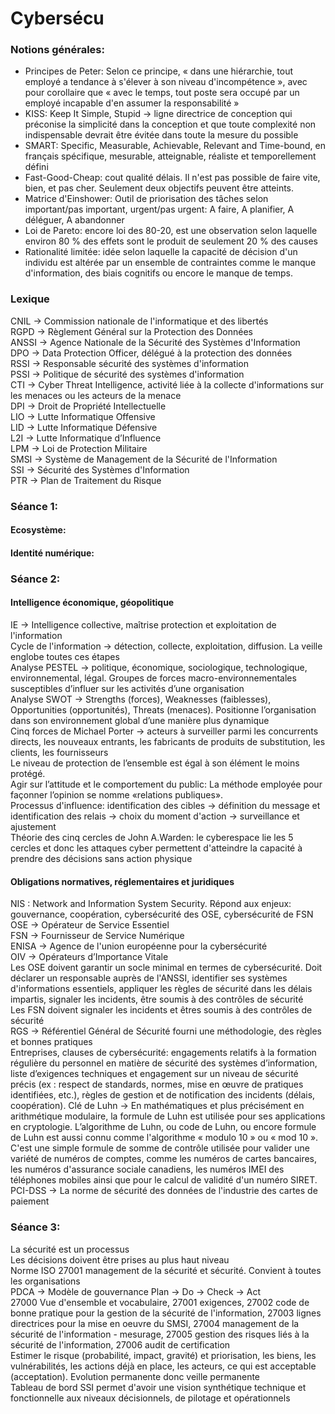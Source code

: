 # Cybersécu  

### Notions générales:  
- Principes de Peter: Selon ce principe, « dans une hiérarchie, tout employé a tendance à s'élever à son niveau d'incompétence », avec pour corollaire que « avec le temps, tout poste sera occupé par un employé incapable d'en assumer la responsabilité » 
- KISS: Keep It Simple, Stupid -> ligne directrice de conception qui préconise la simplicité dans la conception et que toute complexité non indispensable devrait être évitée dans toute la mesure du possible  
- SMART: Specific, Measurable, Achievable, Relevant and Time-bound, en français spécifique, mesurable, atteignable, réaliste et temporellement défini  
- Fast-Good-Cheap: cout qualité délais. Il n'est pas possible de faire vite, bien, et pas cher. Seulement deux objectifs peuvent être atteints.  
- Matrice d'Einshower: Outil de priorisation des tâches selon important/pas important, urgent/pas urgent: A faire, A planifier, A déléguer, A abandonner  
- Loi de Pareto: encore loi des 80-20, est une observation selon laquelle environ 80 % des effets sont le produit de seulement 20 % des causes  
- Rationalité limitée: idée selon laquelle la capacité de décision d'un individu est altérée par un ensemble de contraintes comme le manque d'information, des biais cognitifs ou encore le manque de temps.  


### Lexique  
CNIL -> Commission nationale de l'informatique et des libertés  
RGPD -> Règlement Général sur la Protection des Données  
ANSSI -> Agence Nationale de la Sécurité des Systèmes d'Information  
DPO -> Data Protection Officer, délégué à la protection des données  
RSSI -> Responsable sécurité des systèmes d'information  
PSSI -> Politique de sécurité des systèmes d'information  
CTI -> Cyber Threat Intelligence, activité liée à la collecte d'informations sur les menaces ou les acteurs de la menace  
DPI -> Droit de Propriété Intellectuelle  
LIO -> Lutte Informatique Offensive  
LID -> Lutte Informatique Défensive  
L2I -> Lutte Informatique d’Influence  
LPM -> Loi de Protection Militaire  
SMSI -> Système de Management de la Sécurité de l'Information  
SSI -> Sécurité des Systèmes d'Information  
PTR -> Plan de Traitement du Risque  


### Séance 1:  
#### Ecosystème:  

#### Identité numérique:  


### Séance 2:  
#### Intelligence économique, géopolitique  
IE -> Intelligence collective, maîtrise protection et exploitation de l'information  
Cycle de l'information -> détection, collecte, exploitation, diffusion. La veille englobe toutes ces étapes  
Analyse PESTEL -> politique, économique, sociologique, technologique, environnemental, légal. Groupes de forces macro-environnementales susceptibles d’influer sur les activités d’une organisation  
Analyse SWOT -> Strengths (forces), Weaknesses (faiblesses), Opportunities (opportunités), Threats (menaces). Positionne l’organisation dans son environnement global d’une manière plus dynamique  
Cinq forces de Michael Porter -> acteurs à surveiller parmi les concurrents directs, les nouveaux entrants, les fabricants de produits de substitution, les clients, les fournisseurs  
Le niveau de protection de l’ensemble est égal à son élément le moins protégé.  
Agir sur l’attitude et le comportement du public: La méthode employée pour façonner l’opinion se nomme «relations publiques».  
Processus d'influence: identification des cibles -> définition du message et identification des relais -> choix du moment d'action -> surveillance et ajustement  
Théorie des cinq cercles de John A.Warden: le cyberespace lie les 5 cercles et donc les attaques cyber permettent d'atteindre la capacité à prendre des décisions sans action physique  

#### Obligations normatives, réglementaires et juridiques  
NIS : Network and Information System Security. Répond aux enjeux: gouvernance, coopération, cybersécurité des OSE, cybersécurité de FSN  
OSE -> Opérateur de Service Essentiel  
FSN -> Fournisseur de Service Numérique  
ENISA -> Agence de l'union européenne pour la cybersécurité  
OIV -> Opérateurs d’Importance Vitale  
Les OSE doivent garantir un socle minimal en termes de cybersécurité. Doit déclarer un responsable auprès de l'ANSSI, identifier ses systèmes d'informations essentiels, appliquer les règles de sécurité dans les délais impartis, signaler les incidents, être soumis à des contrôles de sécurité  
Les FSN doivent signaler les incidents et êtres soumis à des contrôles de sécurité  
RGS -> Référentiel Général de Sécurité fourni une méthodologie, des règles et bonnes pratiques  
Entreprises, clauses de cybersécurité: engagements relatifs à la formation régulière du personnel en matière de sécurité des systèmes d’information, liste d’exigences techniques et engagement sur un niveau de sécurité précis (ex : respect de standards, normes, mise en œuvre de pratiques identifiées, etc.), règles de gestion et de notification des incidents (délais, coopération).
Clé de Luhn -> En mathématiques et plus précisément en arithmétique modulaire, la formule de Luhn est utilisée pour ses applications en cryptologie. L’algorithme de Luhn, ou code de Luhn, ou encore formule de Luhn est aussi connu comme l'algorithme « modulo 10 » ou « mod 10 ». C'est une simple formule de somme de contrôle utilisée pour valider une variété de numéros de comptes, comme les numéros de cartes bancaires, les numéros d'assurance sociale canadiens, les numéros IMEI des téléphones mobiles ainsi que pour le calcul de validité d'un numéro SIRET.   
PCI-DSS -> La norme de sécurité des données de l'industrie des cartes de paiement 


### Séance 3:  
La sécurité est un processus  
Les décisions doivent être prises au plus haut niveau  
Norme ISO 27001 management de la sécurité et sécurité. Convient à toutes les organisations  
PDCA -> Modèle de gouvernance Plan -> Do -> Check -> Act  
27000 Vue d'ensemble et vocabulaire, 27001 exigences, 27002 code de bonne pratique pour la gestion de la sécurité de l'information, 27003 lignes directrices pour la mise en oeuvre du SMSI,  27004 management de la sécurité de l'information - mesurage, 27005 gestion des risques liés à la sécurité de l'information, 27006 audit de certification  
Estimer le risque (probabilité, impact, gravité) et priorisation, les biens, les vulnérabilités, les actions déjà en place, les acteurs, ce qui est acceptable (acceptation). Evolution permanente donc veille permanente  
Tableau de bord SSI permet d'avoir une vision synthétique technique et fonctionnelle aux niveaux décisionnels, de pilotage et opérationnels  

